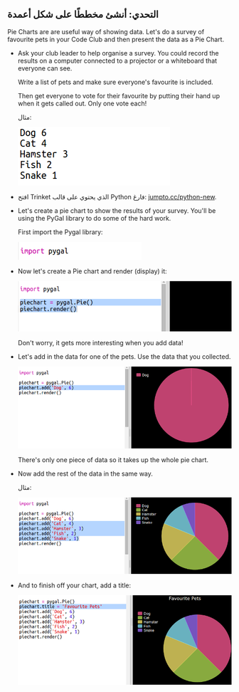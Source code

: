 ## التحدي: أنشئ مخططًا على شكل أعمدة

Pie Charts are are useful way of showing data. Let's do a survey of favourite pets in your Code Club and then present the data as a Pie Chart.

+ Ask your club leader to help organise a survey. You could record the results on a computer connected to a projector or a whiteboard that everyone can see.
    
    Write a list of pets and make sure everyone's favourite is included.
    
    Then get everyone to vote for their favourite by putting their hand up when it gets called out. Only one vote each!
    
    مثال:
    
    ![لقطة الشاشة](images/pets-favourite.png)

+ افتح Trinket الذي يحتوي على قالب Python فارغ: <a href="http://jumpto.cc/python-new" target="_blank">jumpto.cc/python-new</a>.

+ Let's create a pie chart to show the results of your survey. You'll be using the PyGal library to do some of the hard work.
    
    First import the Pygal library:
    
    ![لقطة الشاشة](images/pets-pygal.png)

+ Now let's create a Pie chart and render (display) it:
    
    ![لقطة الشاشة](images/pets-pie.png)
    
    Don't worry, it gets more interesting when you add data!

+ Let's add in the data for one of the pets. Use the data that you collected.
    
    ![لقطة الشاشة](images/pets-add.png)
    
    There's only one piece of data so it takes up the whole pie chart.

+ Now add the rest of the data in the same way.
    
    مثال:
    
    ![لقطة الشاشة](images/pets-add-all.png)

+ And to finish off your chart, add a title:
    
    ![لقطة الشاشة](images/pets-title.png)